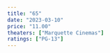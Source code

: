 ```yaml
---
title: "65"
date: "2023-03-10"
price: "11.00"
theaters: ["Marquette Cinemas"]
ratings: ["PG-13"]
---
```

